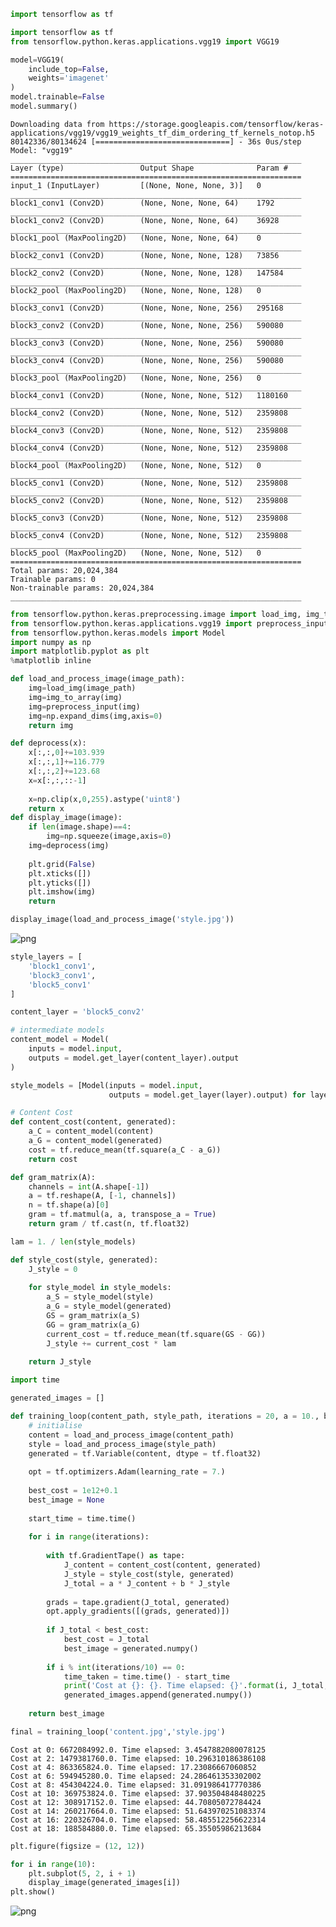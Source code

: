 ```python
import tensorflow as tf
```


```python
import tensorflow as tf
from tensorflow.python.keras.applications.vgg19 import VGG19
```


```python
model=VGG19(
    include_top=False,
    weights='imagenet'
)
model.trainable=False
model.summary()
```

    Downloading data from https://storage.googleapis.com/tensorflow/keras-applications/vgg19/vgg19_weights_tf_dim_ordering_tf_kernels_notop.h5
    80142336/80134624 [==============================] - 36s 0us/step
    Model: "vgg19"
    _________________________________________________________________
    Layer (type)                 Output Shape              Param #   
    =================================================================
    input_1 (InputLayer)         [(None, None, None, 3)]   0         
    _________________________________________________________________
    block1_conv1 (Conv2D)        (None, None, None, 64)    1792      
    _________________________________________________________________
    block1_conv2 (Conv2D)        (None, None, None, 64)    36928     
    _________________________________________________________________
    block1_pool (MaxPooling2D)   (None, None, None, 64)    0         
    _________________________________________________________________
    block2_conv1 (Conv2D)        (None, None, None, 128)   73856     
    _________________________________________________________________
    block2_conv2 (Conv2D)        (None, None, None, 128)   147584    
    _________________________________________________________________
    block2_pool (MaxPooling2D)   (None, None, None, 128)   0         
    _________________________________________________________________
    block3_conv1 (Conv2D)        (None, None, None, 256)   295168    
    _________________________________________________________________
    block3_conv2 (Conv2D)        (None, None, None, 256)   590080    
    _________________________________________________________________
    block3_conv3 (Conv2D)        (None, None, None, 256)   590080    
    _________________________________________________________________
    block3_conv4 (Conv2D)        (None, None, None, 256)   590080    
    _________________________________________________________________
    block3_pool (MaxPooling2D)   (None, None, None, 256)   0         
    _________________________________________________________________
    block4_conv1 (Conv2D)        (None, None, None, 512)   1180160   
    _________________________________________________________________
    block4_conv2 (Conv2D)        (None, None, None, 512)   2359808   
    _________________________________________________________________
    block4_conv3 (Conv2D)        (None, None, None, 512)   2359808   
    _________________________________________________________________
    block4_conv4 (Conv2D)        (None, None, None, 512)   2359808   
    _________________________________________________________________
    block4_pool (MaxPooling2D)   (None, None, None, 512)   0         
    _________________________________________________________________
    block5_conv1 (Conv2D)        (None, None, None, 512)   2359808   
    _________________________________________________________________
    block5_conv2 (Conv2D)        (None, None, None, 512)   2359808   
    _________________________________________________________________
    block5_conv3 (Conv2D)        (None, None, None, 512)   2359808   
    _________________________________________________________________
    block5_conv4 (Conv2D)        (None, None, None, 512)   2359808   
    _________________________________________________________________
    block5_pool (MaxPooling2D)   (None, None, None, 512)   0         
    =================================================================
    Total params: 20,024,384
    Trainable params: 0
    Non-trainable params: 20,024,384
    _________________________________________________________________
    


```python
from tensorflow.python.keras.preprocessing.image import load_img, img_to_array
from tensorflow.python.keras.applications.vgg19 import preprocess_input
from tensorflow.python.keras.models import Model
import numpy as np
import matplotlib.pyplot as plt
%matplotlib inline
```


```python
def load_and_process_image(image_path):
    img=load_img(image_path)
    img=img_to_array(img)
    img=preprocess_input(img)
    img=np.expand_dims(img,axis=0)
    return img
```


```python
def deprocess(x):
    x[:,:,0]+=103.939
    x[:,:,1]+=116.779
    x[:,:,2]+=123.68
    x=x[:,:,::-1]
    
    x=np.clip(x,0,255).astype('uint8')
    return x
def display_image(image):
    if len(image.shape)==4:
        img=np.squeeze(image,axis=0)
    img=deprocess(img)
    
    plt.grid(False)
    plt.xticks([])
    plt.yticks([])
    plt.imshow(img)
    return
```


```python
display_image(load_and_process_image('style.jpg'))
```


![png](output_6_0.png)



```python
style_layers = [
    'block1_conv1', 
    'block3_conv1', 
    'block5_conv1'
]

content_layer = 'block5_conv2'

# intermediate models
content_model = Model(
    inputs = model.input, 
    outputs = model.get_layer(content_layer).output
)

style_models = [Model(inputs = model.input, 
                      outputs = model.get_layer(layer).output) for layer in style_layers]
```


```python
# Content Cost
def content_cost(content, generated):
    a_C = content_model(content)
    a_G = content_model(generated)
    cost = tf.reduce_mean(tf.square(a_C - a_G))
    return cost
```


```python
def gram_matrix(A):
    channels = int(A.shape[-1])
    a = tf.reshape(A, [-1, channels])
    n = tf.shape(a)[0]
    gram = tf.matmul(a, a, transpose_a = True)
    return gram / tf.cast(n, tf.float32)
```


```python
lam = 1. / len(style_models)

def style_cost(style, generated):
    J_style = 0
    
    for style_model in style_models:
        a_S = style_model(style)
        a_G = style_model(generated)
        GS = gram_matrix(a_S)
        GG = gram_matrix(a_G)
        current_cost = tf.reduce_mean(tf.square(GS - GG))
        J_style += current_cost * lam
    
    return J_style
```


```python
import time

generated_images = []

def training_loop(content_path, style_path, iterations = 20, a = 10., b = 20.):
    # initialise
    content = load_and_process_image(content_path)
    style = load_and_process_image(style_path)
    generated = tf.Variable(content, dtype = tf.float32)
    
    opt = tf.optimizers.Adam(learning_rate = 7.)
    
    best_cost = 1e12+0.1
    best_image = None
    
    start_time = time.time()
    
    for i in range(iterations):
        
        with tf.GradientTape() as tape:
            J_content = content_cost(content, generated)
            J_style = style_cost(style, generated)
            J_total = a * J_content + b * J_style
        
        grads = tape.gradient(J_total, generated)
        opt.apply_gradients([(grads, generated)])
        
        if J_total < best_cost:
            best_cost = J_total
            best_image = generated.numpy()
        
        if i % int(iterations/10) == 0:
            time_taken = time.time() - start_time
            print('Cost at {}: {}. Time elapsed: {}'.format(i, J_total, time_taken))
            generated_images.append(generated.numpy())
        
    return best_image
```


```python
final = training_loop('content.jpg','style.jpg')
```

    Cost at 0: 6672084992.0. Time elapsed: 3.4547882080078125
    Cost at 2: 1479381760.0. Time elapsed: 10.296310186386108
    Cost at 4: 863365824.0. Time elapsed: 17.23086667060852
    Cost at 6: 594945280.0. Time elapsed: 24.286461353302002
    Cost at 8: 454304224.0. Time elapsed: 31.091986417770386
    Cost at 10: 369753824.0. Time elapsed: 37.903504848480225
    Cost at 12: 308917152.0. Time elapsed: 44.70805072784424
    Cost at 14: 260217664.0. Time elapsed: 51.643970251083374
    Cost at 16: 220326704.0. Time elapsed: 58.485512256622314
    Cost at 18: 188584880.0. Time elapsed: 65.35505986213684
    


```python
plt.figure(figsize = (12, 12))

for i in range(10):
    plt.subplot(5, 2, i + 1)
    display_image(generated_images[i])
plt.show()
```


![png](output_13_0.png)



```python

```
